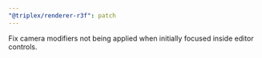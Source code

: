```yaml
---
"@triplex/renderer-r3f": patch
---
```


Fix camera modifiers not being applied when initially focused inside editor controls.
